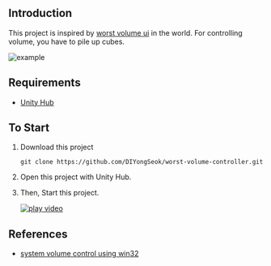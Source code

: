 ## Introduction
This project is inspired by [worst volume ui](https://uxdesign.cc/the-worst-volume-control-ui-in-the-world-60713dc86950) in the world. For controlling volume, you have to pile up cubes.

![example](https://github.com/DIYongSeok/worst-volume-controller/assets/146920174/1761b082-68b2-4e6c-b6f3-e132923208d8)

## Requirements
- [Unity Hub](https://unity.com/kr/download)

## To Start
1. Download this project

    ```
    git clone https://github.com/DIYongSeok/worst-volume-controller.git
    ```
2. Open this project with Unity Hub.

3. Then, Start this project. 

    [![play video](https://img.youtube.com/vi/IHoqTG5jvaY/0.jpg)](https://www.youtube.com/watch?v=IHoqTG5jvaY)

## References
- [system volume control using win32](https://gofogo.tistory.com/147)